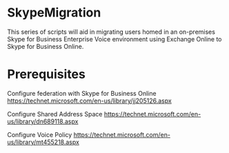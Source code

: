 # SkypeMigration

This series of scripts will aid in migrating users homed in an on-premises Skype for Business Enterprise Voice environment using Exchange Online to Skype for Business Online.

# Prerequisites

Configure federation with Skype for Business Online
https://technet.microsoft.com/en-us/library/jj205126.aspx

Configure Shared Address Space
https://technet.microsoft.com/en-us/library/dn689118.aspx

Configure Voice Policy
https://technet.microsoft.com/en-us/library/mt455218.aspx 


